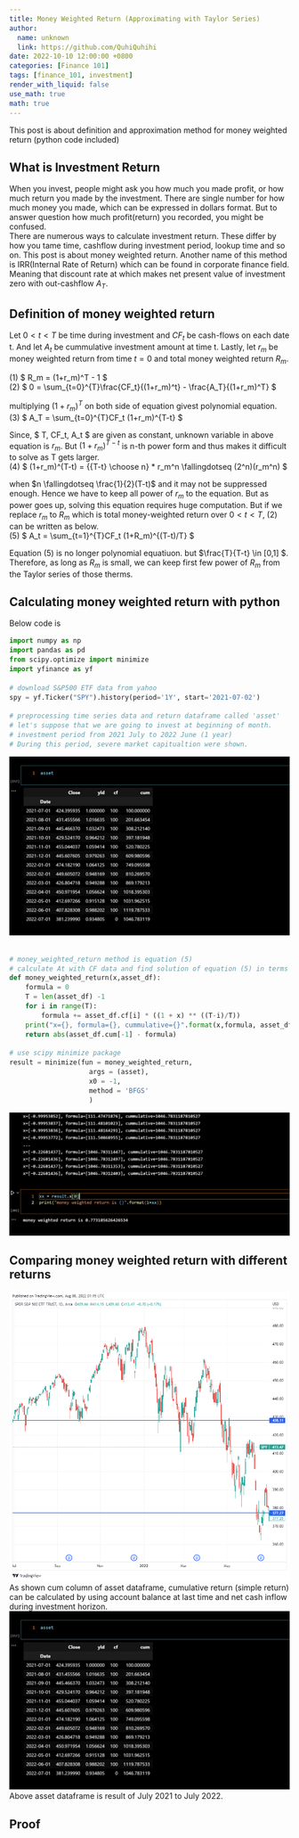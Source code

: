 ```yaml
---
title: Money Weighted Return (Approximating with Taylor Series)
author:
  name: unknown
  link: https://github.com/QuhiQuhihi
date: 2022-10-10 12:00:00 +0800
categories: [Finance 101]
tags: [finance_101, investment]
render_with_liquid: false
use_math: true
math: true
---
```


This post is about definition and approximation method for money weighted return (python code included)

## What is Investment Return
When you invest, people might ask you how much you made profit, or how much return you made by the investment. There are single number for how much money you made, which can be expressed in dollars format. But to answer question how much profit(return) you recorded, you might be confused.   
There are numerous ways to calculate investment return. These differ by how you tame time, cashflow during investment period, lookup time and so on. This post is about money weighted return. Another name of this method is IRR(Internal Rate of Return) which can be found in corporate finance field.  Meaning that discount rate at which makes net present value of investment zero with out-cashflow $A_T$.   

  

## Definition of money weighted return
Let $0<t<T$ be time during investment and ${CF_t}$  be cash-flows on each date t. And let ${A_t}$  be cummulative investment amount at time t. Lastly, let $r_m$ be money weighted return from time $t=0$ and total money weighted return $R_m$.  

(1) $ R_m = (1+r_m)^T - 1 $    
(2) $ 0 = \sum_{t=0}^{T}\frac{CF_t}{(1+r_m)^t} - \frac{A_T}{(1+r_m)^T} $     

multiplying $(1+r_m)^T$ on both side of equation givest polynomial equation.  
(3) $ A_T = \sum_{t=0}^{T}CF_t (1+r_m)^{T-t} $    

Since, $ T, CF_t, A_t $ are given as constant, unknown variable in above equation is $r_m$. But $(1+r_m)^{T-t}$ is n-th power form and thus makes it difficult to solve as T gets larger.  
(4) $ (1+r_m)^(T-t) = {{T-t} \choose n}  * r_m^n \fallingdotseq (2^n)(r_m^n) $  

when $n \fallingdotseq \frac{1}{2}(T-t)$ and it may not be suppressed enough. Hence we have to keep all power of $r_m$ to the equation. But as power goes up, solving this equation requires huge computation. But if we replace $r_m$ to $R_m$ which is total money-weighted return over $0<t<T$, (2) can be written as below.   
(5) $ A_t = \sum_{t=1}^{T}CF_t (1+R_m)^{(T-t)/T} $      

Equation (5) is no longer polynomial equatiuon. but $\frac{T}{T-t} \in [0,1] $. Therefore, as long as $R_m$ is small, we can keep first few power of $R_m$ from the Taylor series of those therms.   


## Calculating money weighted return with python
Below code is 
``` python
import numpy as np
import pandas as pd
from scipy.optimize import minimize
import yfinance as yf

# download S&P500 ETF data from yahoo
spy = yf.Ticker("SPY").history(period='1Y', start='2021-07-02')

# preprocessing time series data and return dataframe called 'asset'
# let's suppose that we are going to invest at beginning of month.
# investment period from 2021 July to 2022 June (1 year)
# During this period, severe market capitualtion were shown.
```
![MV](/assets/img/post_image/finance/mwr/asset_df.png)

```python

# money_weighted_return method is equation (5)
# calculate At with CF data and find solution of equation (5) in terms of R_m
def money_weighted_return(x,asset_df):
    formula = 0
    T = len(asset_df) -1
    for i in range(T):
        formula += asset_df.cf[i] * ((1 + x) ** ((T-i)/T))
    print("x={}, formula={}, cummulative={}".format(x,formula, asset_df.cum[-1]))
    return abs(asset_df.cum[-1] - formula)

# use scipy minimize package 
result = minimize(fun = money_weighted_return,
                    args = (asset),
                    x0 = -1,
                    method = 'BFGS'
                    )
```
![MV](/assets/img/post_image/finance/mwr/result_1.png)

## Comparing money weighted return with different returns
![MV](/assets/img/post_image/finance/mwr/SPY_2021_2022.png)
As shown cum column of asset dataframe, cumulative return (simple return) can be calculated by using account balance at last time and net cash inflow during investment horizon. 
![MV](/assets/img/post_image/finance/mwr/asset_df.png)
Above asset dataframe is result of July 2021 to July 2022. 

## Proof

